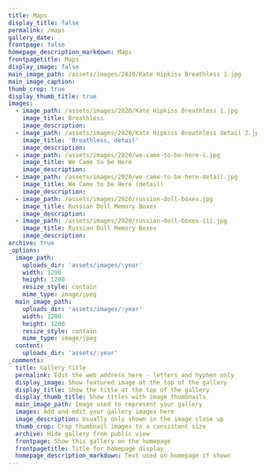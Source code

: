 ```yaml
---
title: Maps
display_title: false
permalink: /maps
gallery_date:
frontpage: false
homepage_description_markdown: Maps
frontpagetitle: Maps
display_image: false
main_image_path: /assets/images/2020/Kate Hipkiss Breathless 1.jpg
main_image_caption:
thumb_crop: true
display_thumb_title: true
images:
  - image_path: /assets/images/2020/Kate Hipkiss Breathless 1.jpg
    image_title: Breathless
    image_description:
  - image_path: /assets/images/2020/Kate Hipkiss Breathless detail 2.jpg
    image_title: 'Breathless, detail'
    image_description:
  - image_path: /assets/images/2020/we-came-to-be-here-i.jpg
    image_title: We Came to be Here
    image_description:
  - image_path: /assets/images/2020/we-came-to-be-here-detail.jpg
    image_title: We Came to be Here (detail)
    image_description:
  - image_path: /assets/images/2020/russian-doll-boxes.jpg
    image_title: Russian Doll Memory Boxes
    image_description:
  - image_path: /assets/images/2020/russian-doll-boxes-iii.jpg
    image_title: Russian Doll Memory Boxes
    image_description:
archive: true
_options:
  image_path:
    uploads_dir: 'assets/images/:year'
    width: 1200
    height: 1200
    resize_style: contain
    mime_type: image/jpeg
  main_image_path:
    uploads_dir: 'assets/images/:year'
    width: 1200
    height: 1200
    resize_style: contain
    mime_type: image/jpeg
  content:
    uploads_dir: 'assets/:year'
_comments:
  title: Gallery title
  permalink: Edit the web address here - letters and hyphen only
  display_image: Show featured image at the top of the gallery
  display_title: Show the title at the top of the gallery
  display_thumb_title: Show titles with image thumbnails
  main_image_path: Image used to represent your gallery
  images: Add and edit your gallery images here
  image_description: Usually only shown in the image close up
  thumb_crop: Crop thumbnail images to a consistent size
  archive: Hide gallery from public view
  frontpage: Show this gallery on the homepage
  frontpagetitle: Title for homepage display
  homepage_description_markdown: Text used on homepage if shown
---
```



